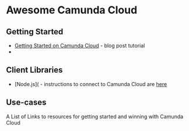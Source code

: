# Awesome Camunda Cloud

## Getting Started

* [Getting Started on Camunda Cloud](https://zeebe.io/blog/2019/09/getting-started-camunda-cloud/) - blog post tutorial
*

## Client Libraries

* [Node.js]( - instructions to connect to Camunda Cloud are [here](http://zeebe.joshwulf.com/zbclient/connection/camunda-cloud/)

## Use-cases


A List of Links to resources for getting started and winning with Camunda Cloud
